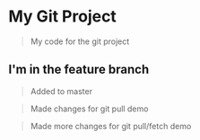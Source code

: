 # My Git Project 

> My code for the git project

## I'm in the feature branch

> Added to master

> Made changes for git pull demo

> Made more changes for git pull/fetch demo
